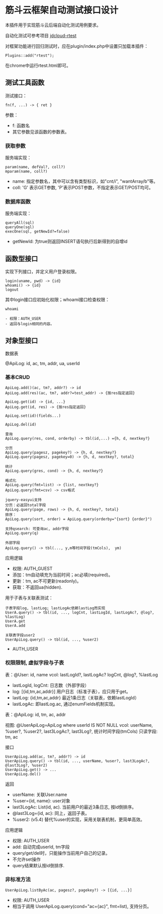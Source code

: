 # 筋斗云框架自动测试接口设计

本插件用于实现筋斗云后端自动化测试用例要求。

自动化测试可参考项目 [jdcloud-rtest](https://github.com/skyshore2001/jdcloud-rtest)

对框架功能进行回归测试时，应在plugin/index.php中设置只加载本插件：

	Plugins::add("rtest");

在chrome中运行rtest.html即可。

## 测试工具函数

测试接口：

	fn(f, ...) -> { ret }

参数：

- f: 函数名
- 其它参数见该函数的参数表。

### 获取参数

服务端实现：

	param(name, defVal?, coll?)
	mparam(name, coll?)

- name: 指定参数名，其中可以含有类型标识，如"cnt/i", "wantArray/b"等。
- coll: 'G' 表示GET参数, 'P'表示POST参数，不指定表示GET/POST均可。

### 数据库函数

服务端实现：

	queryAll(sql)
	queryOne(sql)
	execOne(sql, getNewId?=false)

- getNewId: 为true则返回INSERT语句执行后新得到的自增id

## 函数型接口

实现下列接口，并定义用户登录权限。

	login(uname, pwd) -> {id}
	whoami() -> {id}
	logout

其中login接口应初始化权限；whoami接口检查权限：

	whoami

	- 权限：AUTH_USER
	- 返回与login相同的内容。

	
## 对象型接口

数据表

@ApiLog: id, ac, tm, addr, ua, userId

### 基本CRUD

	ApiLog.add()(ac, tm?, addr?) -> id
	ApiLog.add(res)(ac, tm?, addr?=test_addr) -> {按res指定返回}

	ApiLog.get(id) -> {id, ...}
	ApiLog.get(id, res) -> {按res指定返回}

	ApiLog.set(id)(fields...)

	ApiLog.del(id)

	查询
	ApiLog.query(res, cond, orderby) -> tbl(id,...) ={h, d, nextkey?}

	分页
	ApiLog.query(pagesz, pagekey?) -> {h, d, nextkey?}
	ApiLog.query(pagesz, pagekey=0) -> {h, d, nextkey?, total}

	统计
	ApiLog.query(gres, cond) -> {h, d, nextkey?}

	格式化
	ApiLog.query(fmt=list) -> {list, nextkey?}
	ApiLog.query(fmt=csv) -> csv格式

	jquery-easyui支持
	分页：必返回total字段
	ApiLog.query(page, rows) -> {h, d, nextkey?, total}
	排序：
	ApiLog.query(sort, order) = ApiLog.query(orderby="{sort} {order}")

	支持qsearch: 可查询ac, addr字段
	ApiLog.query(q)

	外部字段
	ApiLog.query() -> tbl(..., y,m等时间字段(tmCols),  ym)

应用逻辑

- 权限: AUTH_GUEST
- 添加：tm自动填充为当前时间；ac必填(required)。
- 更新：tm, ac不可更新(readonly)。
- 获取：不返回ua(hidden).

用于子表与关联表测试：

	子表字段log, lastLog; lastLogAc依赖lastLog而实现
	UserA.query() -> tbl(id, ..., logCnt, lastLogId, lastLogAc?, @log?, %lastLog)
	UserA.get
	UserA.add

	关联表字段user2
	UserApiLog.query() -> tbl(id, ..., %user2)

- AUTH_USER

### 权限限制, 虚拟字段与子表

表：@User: id, name
vcol: lastLogId?, lastLogAc? logCnt, @log?, %lastLog

- lastLogId, logCnt: 日志数（外部字段）
- log: [{id,tm,ac,addr}] 用户日志（标准子表），应只用于get。
- lastLog: {id,tm,ac,addr} 最近1条日志（关联表，依赖lastLogId）
- lastLogAc: 即lastLog.ac, 通过enumFields机制实现。

表：@ApiLog: id, tm, ac, addr

视图: @UserApiLog=ApiLog where userId IS NOT NULL
vcol: userName, %user?, %user2?, last3LogAc?, last3Log?, 统计时间字段(tmCols)
只读字段: tm, ac

接口

	UserApiLog.add(ac, tm?, addr?) -> id
	UserApiLog.query() -> tbl(id, ..., userName, %user?, last3LogAc?, @last3Log?, %user2)
	UserApiLog.get() -> ...
	UserApiLog.del()

返回

- userName: 关联User.name
- %user={id, name}: user对象
- last3LogAc: List(id, ac). 当前用户的最近3条日志, 按id倒排序。
- @last3Log={id, ac}: 同上，返回子表。
- %user2: (v5.4) 替代%user的实现，采用关联表机制，更简单高效。

应用逻辑

- 权限: AUTH_USER
- add: 自动完成userId, tm字段
- query/get/del时，只能操作当前用户自己的记录。
- 不允许set操作
- query结果默认按id倒排序.

### 非标准方法

	UserApiLog.listByAc(ac, pagesz?, pagekey?) -> [{id, ...}]

- 权限: AUTH_USER
- 相当于调用 UserApiLog.query(cond="ac={ac}", fmt=list), 支持分页。

